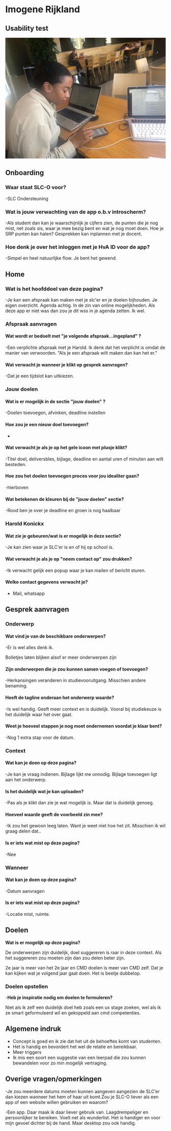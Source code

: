 # Imogene Rijkland

## Usability test

![](../../../../.gitbook/assets/c905686d-fa8c-4c8d-86f5-f34bc55291c6.JPG)

## Onboarding

### Waar staat SLC-O voor?

-SLC Ondersteuning

### Wat is jouw verwachting van de app o.b.v introscherm?

-Als student dan kan je waarschijnlijk je cijfers zien, de punten die je nog mist, net zoals sis, waar je mee bezig bent en wat je nog moet doen. Hoe je SRP punten kan halen? Gesprekken kan inplannen met je docent.

### Hoe denk je over het inloggen met je HvA ID voor de app?

-Simpel en heel natuurlijke flow. Je bent het gewend.

## Home

### Wat is het hoofddoel van deze pagina?

-Je kan een afspraak kan maken met je slc'er en je doelen bijhouden. Je eigen overzicht. Agenda achtig. In de zin van online mogelijkheden. Als deze app er niet was dan zou je dit wss in je agenda zetten. Ik wel.

### Afspraak aanvragen

#### Wat wordt er bedoelt met "je volgende afspraak...ingepland" ?

-Een verplichte afspraak met je Harold. Ik denk dat het verplicht is omdat de manier van verwoorden. "Als je een afspraak wilt maken dan kan het er."

#### Wat verwacht je wanneer je klikt op gesprek aanvragen?

-Dat je een tijdslot kan uitkiezen.

### Jouw doelen

#### Wat is er mogelijk in de sectie "jouw doelen" ?

-Doelen toevoegen, afvinken, deadline instellen

#### Hoe zou je een nieuw doel toevoegen?

-

#### Wat verwacht je als je op het gele icoon met plusje klikt?

-Titel doel, deliversbles, bijlage, deadline en aantal uren of minuten aan wilt besteden.

#### Hoe zou het doelen toevoegen proces voor jou idealiter gaan?

-hierboven

#### Wat betekenen de kleuren bij de "jouw doelen" sectie?

-Rood ben je over je deadline en groen is nog haalbaar

### Harold Konickx

#### Wat zie je gebeuren/wat is er mogelijk in deze sectie?

-Je kan zien waar je SLC'er is en of hij op school is.

#### Wat verwacht je als je op "neem contact op" zou drukken?

-Ik verwacht gelijk een popup waar je kan mailen of bericht sturen.

#### Welke contact gegevens verwacht je?

* Mail, whatsapp

## Gesprek aanvragen

### Onderwerp

#### Wat vind je van de beschikbare onderwerpen?

-Er is wel alles denk ik.

Bolletjes laten blijken alsof er meer onderwerpen zijn

#### Zijn onderwerpen die je zou kunnen samen voegen of toevoegen?

-Herkansingen veranderen in studievooruitgang. Misschien andere benaming.

#### Heeft de tagline onderaan het onderwerp waarde?

-Is wel handig. Geeft meer context en is duidelijk. Vooral bij studiekeuze is het duidelijk waar het over gaat.

#### Weet je hoeveel stappen je nog moet ondernemen voordat je klaar bent?

-Nog 1 extra stap voor de datum.

### Context

#### Wat kan je doen op deze pagina?

-Je kan je vraag indienen. Bijlage lijkt me onnodig. Bijlage toevoegen ligt aan het onderwerp.

#### Is het duidelijk wat je kan uploaden?

-Pas als je klikt dan zie je wat mogelijk is. Maar dat is duidelijk genoeg.

#### Hoeveel waarde geeft de voorbeeld zin mee?

-Ik zou het gewoon leeg laten. Want je weet niet hoe het zit. Misschien ik wil graag delen dat..

#### Is er iets wat mist op deze pagina?

-Nee

### Wanneer

#### Wat kan je doen op deze pagina?

-Datum aanvragen

#### Is er iets wat mist op deze pagina?

-Locatie mist, ruimte.

## Doelen

**Wat is er mogelijk op deze pagina?**

De onderwerpen zijn duidelijk, doel suggereren is raar in deze context. Als het suggereren zou moeten zijn dan zou delen beter zijn.

2e jaar is meer van het 2e jaar en CMD doelen is meer van CMD zelf. Dat je kan kijken wat je volgend jaar gaat doen. Het is beetje dubbelop.

### Doelen opstellen

-**Heb je inspiratie nodig om doelen te formuleren?**

Niet als ik zelf een duidelijk doel heb zoals een ux stage zoeken, wel als ik ze smart geformuleerd wil en gekoppeld aan cmd competenties.

## Algemene indruk

* Concept is goed en ik zie dat het uit de behoeftes komt van studenten.
* Het is handig en bevordert het wel de relatie en bereikbaar.
* Meer triggers
* Ik mis een soort een suggestie van een leerpad die zou kunnen bewandelen voor zo min mogelijk vertraging.

## Overige vragen/opmerkingen

-Je zou meerdere datums moeten kunnen aangeven aangezien de SLC’er dan kiezen wanneer het hem of haar uit komt.Zou je SLC-O liever als een app of een website willen gebruiken en waarom?

-Een app. Daar maak ik daar liever gebruik van. Laagdrempeliger en persoonlijker te bereiken. Voelt net als wunderlist. Het is handiger en voor mijn gevoel dichter bij de hand. Maar desktop zou ook handig.

